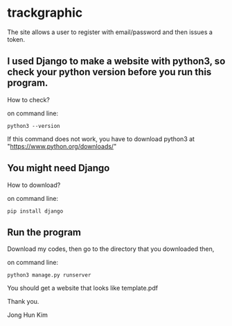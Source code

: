 # trackgraphic
The site allows a user to register with email/password and then issues a token.

## I used Django to make a website with python3, so check your python version before you run this program.
How to check?

on command line:

    python3 --version

If this command does not work, you have to download python3 at "https://www.python.org/downloads/"

## You might need Django
How to download?

on command line:

    pip install django
  

## Run the program
Download my codes, then go to the directory that you downloaded
then,

on command line:

    python3 manage.py runserver
  

You should get a website that looks like template.pdf

Thank you.

Jong Hun Kim

